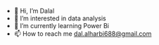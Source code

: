 - 👋 Hi, I’m Dalal
- 👀 I’m interested in data analysis
- 🌱 I’m currently learning Power Bi
- 📫 How to reach me dal.alharbi688@gmail.com

<!---
DalalObaid/DalalObaid is a ✨ special ✨ repository because its `README.md` (this file) appears on your GitHub profile.
You can click the Preview link to take a look at your changes.
--->
